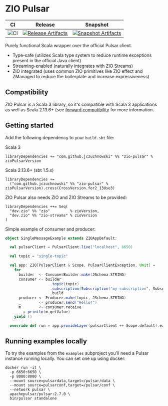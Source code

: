 # ZIO Pulsar

| CI | Release | Snapshot |
| --- | --- | --- |
| ![CI][Badge-CI] | [![Release Artifacts][badge-releases]][link-releases] | [![Snapshot Artifacts][badge-snapshots]][link-snapshots] |

Purely functional Scala wrapper over the official Pulsar client.

- Type-safe (utilizes Scala type system to reduce runtime exceptions present in the official Java client)
- Streaming-enabled (naturally integrates with ZIO Streams)
- ZIO integrated (uses common ZIO primitives like ZIO effect and ZManaged to reduce the boilerplate and increase expressiveness)

## Compatibility

ZIO Pulsar is a Scala 3 library, so it's compatible with Scala 3 applications as well as Scala 2.13.6+ (see [forward compatibility](https://www.scala-lang.org/blog/2020/11/19/scala-3-forward-compat.html) for more information.

## Getting started

Add the following dependency to your `build.sbt` file:

Scala 3
```
libraryDependencies += "com.github.jczuchnowski" %% "zio-pulsar" % zioPulsarVersion
```

Scala 2.13.6+ (sbt 1.5.x)
```
libraryDependencies += 
  ("com.github.jczuchnowski" %% "zio-pulsar" % zioPulsarVersion).cross(CrossVersion.for2_13Use3)
```

ZIO Pulsar also needs ZIO and ZIO Streams to be provided:

```
libraryDependencies ++= Seq(
  "dev.zio" %% "zio"         % zioVersion,
  "dev.zio" %% "zio-streams" % zioVersion
)
```

Simple example of consumer and producer:

```scala
object SingleMessageExample extends ZIOAppDefault:

  val pulsarClient = PulsarClient.live("localhost", 6650)

  val topic = "single-topic"

  val app: ZIO[PulsarClient & Scope, PulsarClientException, Unit] =
    for
      builder  <- ConsumerBuilder.make(JSchema.STRING)
      consumer <- builder
                    .topic(topic)
                    .subscription(Subscription("my-subscription", SubscriptionType.Shared))
                    .build
      producer <- Producer.make(topic, JSchema.STRING)
      _        <- producer.send("Hello!")
      m        <- consumer.receive
      _ = println(m.getValue)
    yield ()

  override def run = app.provideLayer(pulsarClient ++ Scope.default).exitCode

```

## Running examples locally

To try the examples from the `examples` subproject you'll need a Pulsar instance running locally. You can set one up using docker:
```
docker run -it \
  -p 6650:6650 \
  -p 8080:8080 \
  --mount source=pulsardata,target=/pulsar/data \
  --mount source=pulsarconf,target=/pulsar/conf \
  --network pulsar \
  apachepulsar/pulsar:2.7.0 \
  bin/pulsar standalone
```

[Badge-CI]: https://github.com/jczuchnowski/zio-pulsar/actions/workflows/scala.yml/badge.svg
[badge-releases]: https://img.shields.io/nexus/r/https/oss.sonatype.org/com.github.jczuchnowski/zio-pulsar_3 "Sonatype Releases"
[badge-snapshots]: https://img.shields.io/nexus/s/https/oss.sonatype.org/com.github.jczuchnowski/zio-pulsar_3 "Sonatype Snapshots"
[link-releases]: https://oss.sonatype.org/content/repositories/releases/com/github/jczuchnowski/zio-pulsar_3/ "Sonatype Releases"
[link-snapshots]: https://oss.sonatype.org/content/repositories/snapshots/com/github/jczuchnowski/zio-pulsar_3/ "Sonatype Snapshots"
